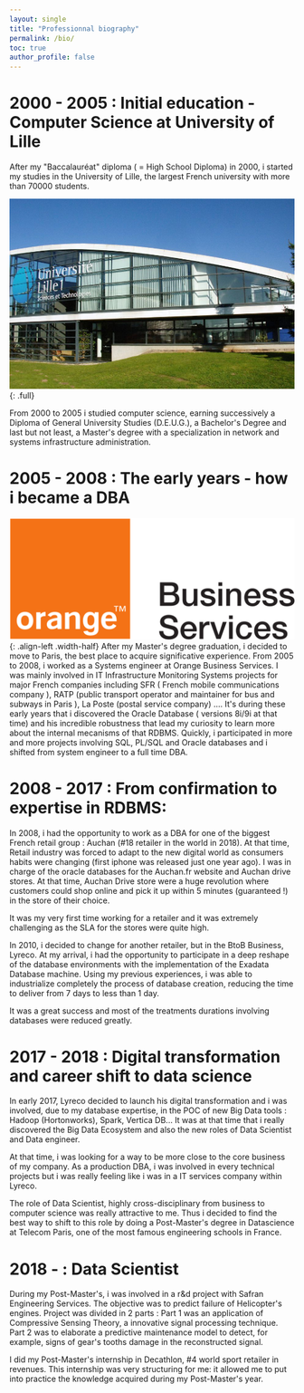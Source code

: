 ```yaml
---
layout: single
title: "Professionnal biography"
permalink: /bio/
toc: true
author_profile: false
---
```


# 2000 - 2005 : Initial education - Computer Science at University of Lille

After my "Baccalauréat" diploma ( = High School Diploma)  in 2000, i started my studies in the University of Lille, the largest French university with more than 70000 students.

![lille_uni](/assets/images/bio/universite_lille.jpg){: .full}

From 2000 to 2005 i studied computer science, earning successively a
Diploma of General University Studies (D.E.U.G.), a Bachelor's Degree and last but not least, a 
Master's degree with a specialization in network and systems infrastructure administration.


# 2005 - 2008 : The early years - how i became a DBA

![orange_business](/assets/images/bio/orange-business-services.png){: .align-left .width-half}
After my Master's degree graduation, i decided to move to Paris, the best place to acquire significative experience. From 2005 to 2008, i worked as a Systems engineer at Orange Business Services. I was mainly involved in IT Infrastructure Monitoring Systems projects for  major French companies including SFR ( French mobile communications company ), RATP (public transport operator and maintainer for bus and subways in Paris ), La Poste (postal service company) .... It's during these early years that i discovered the Oracle Database ( versions 8i/9i at that time) and his incredible robustness that lead my curiosity to learn more about the internal mecanisms of that RDBMS. Quickly, i participated in more and more projects involving SQL, PL/SQL and Oracle databases and i shifted from system engineer to a full time DBA.

# 2008 - 2017 : From confirmation to expertise in RDBMS:

In 2008, i had the opportunity to work as a DBA for one of the biggest French retail group : Auchan (#18 retailer in the world in 2018). At that time, Retail industry was forced to adapt to the new digital world as consumers habits were changing  (first iphone was released just one year ago). I was in charge of the oracle databases for the Auchan.fr website and Auchan drive stores. At that time, Auchan Drive store were a huge revolution where customers could shop online and pick it up within 5 minutes (guaranteed !) in the store of their choice.

It was my very first time working for a retailer and it was extremely challenging as the SLA for the stores were quite high. 

In 2010, i decided to change for another retailer, but in the BtoB Business, Lyreco. At my arrival, i had the opportunity to participate in a deep reshape of the database environments with the implementation of the Exadata Database machine. Using my previous experiences, i was able to industrialize completely the process of database creation, reducing the time to deliver from 7 days to less than 1 day.

It was a great success and most of the treatments durations involving databases were reduced greatly. 

# 2017 - 2018 : Digital transformation and career shift to data science

In early 2017, Lyreco decided to launch his digital transformation and i was involved, due to my database expertise, in the POC of new Big Data tools : Hadoop (Hortonworks), Spark, Vertica DB... It was at that time that i really discovered the Big Data Ecosystem and also the new roles of Data Scientist and Data engineer.

At that time, i was looking for a way to be more close to the core business of my company. As a production DBA, i was involved in every technical projects but i was really feeling like i was in a IT services company within Lyreco.

The role of Data Scientist, highly cross-disciplinary from business to computer science was really attractive to me. Thus i decided to find the best way to shift to this role by doing a Post-Master's degree in Datascience at Telecom Paris, one of the most famous engineering schools in France.


# 2018 - : Data Scientist

During my Post-Master's, i was involved in a r&d project with Safran Engineering Services. The objective was to predict failure of Helicopter's engines. Project was divided in 2 parts : Part 1 was an application of Compressive Sensing Theory, a innovative signal processing technique. Part 2 was to elaborate a predictive maintenance model  to detect, for example,  signs of gear's tooths damage  in the reconstructed signal.


I did my Post-Master's internship in Decathlon, #4 world sport retailer in revenues. This internship was very structuring for me: it allowed me to put into practice the knowledge acquired during my Post-Master's year.


